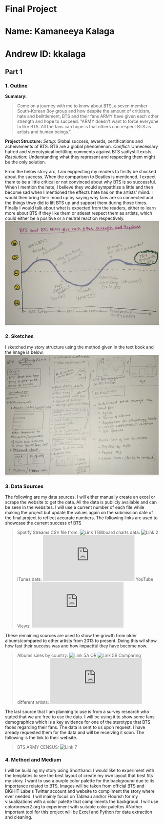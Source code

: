 # Final Project
# Name: Kamaneeya Kalaga
# Andrew ID: kkalaga

## Part 1
### 1. Outline
**Summary:** 
> Come on a journey with me to know about BTS, a seven member South-Korean Boy group and how despite the amount of criticism, hate and belittlement, BTS and their fans ARMY have given each other strength and hope to succeed. "ARMY doesn't want to force everyone to like BTS. All the fans can hope is that others can respect BTS as artists and human beings."

**Project Structure:**
*Setup:* Global success, awards, certifications and acheivements of BTS. BTS are a global phenomenon.
*Conflict:* Unnecessary hatred and stereotypical belittling comments against BTS sadlystill exists.  
*Resolution:* Understanding what they represent and respecting them might be the only solution.

From the below story arc, I am exppecting my readers to firstly be shocked about the success. When the comparison to Beatles is mentioned, I expect them to be a little critical or not convinced about why BTS is so successful. When I mention the hate, I believe they would sympathize a little and then become sad when I mentioned the effects hate has on the artists' miind. I would then bring their mood up by saying why fans are so connected and the things thwy did to lift BTS up and support them during those times. FInally I would talk about what is expected from the readers, either to learn more about BTS if they like them or atleast respect them as artists, which could either be a positive or a neutral reaction respectively.
![alt text](story_arc.jpeg)

### 2. Sketches
I sketched my story structure using the method given in the text book and the image is below.
![alt text](story_sketch.jpeg)

### 3. Data Sources
The following are my data sources. I will either manually create an excel or scrape the website to get the data. All the data is publicly available and can be seen in the websites. I will use a current number of each file while making the project but update the values again on the submission date of the final project to reflect accurate numbers.
The following links are used to showcase the current success of BTS
>Spotify Streams CSV file from: ![Link 1](https://btschartdata.glitch.me/)
>Billboard charts data: ![Link 2](https://www.billboard.com/charts)
>iTunes data: ![Link 3](https://kworb.net/itunes/artist/bts.html)
>YouTube Views: ![Link 4](https://kworb.net/youtube/artist/bts.html)

These remaining sources are used to show the growth from older albums/compared to other artists from 2013 to present. Doing this wil show how fast their success was and how impactful they have become now.
>Albums sales by country: ![Link 5A](https://bts.fandom.com/wiki/Sales_and_Certifications) OR ![Link 5B](https://chartmasters.org/2020/09/bts-albums-and-songs-sales/)
>Comparing different artists: ![Link 6](http://kpop.aoimirai.net/artists.html)

The last source that I am planning to use is from a survey research who stated that we are free to use the data. I will be using it to show some fans demographics which is a key evidence for one of the sterotype that BTS faces regarding their fans. The data is sent to us upon request. I have aready requested them for the data and will be receiving it soon. The following is the link to their website.
>BTS ARMY CENSUS: ![Link 7](https://www.btsarmycensus.com/)

### 4. Method and Medium
I will be building my story using Shorthand. I would like to experiment with the templates to see the best layout of create my own layout that best fits my story. I want to use a purple color palette for the background due to its importance related to BTS. Images will be taken from official BTS and BIGHIT Labels Twitter account and website to compliment the story where ever needed. 
I will mainly focus on Tableau and/or Flourish for my visualizations with a color palette that compliments the backgroud. I will use colorbrewer2.org to experiment with suitable color palettes
ANother important tool for this project will be Excel and Python for data extraction and cleaning.
